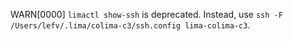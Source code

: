 WARN[0000] `limactl show-ssh` is deprecated. Instead, use `ssh -F /Users/lefv/.lima/colima-c3/ssh.config lima-colima-c3`.
